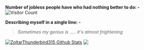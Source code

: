 **Number of jobless people have who had nothing better to do: -** ![Visitor Count](https://profile-counter.glitch.me/ZoltarThunderbird315/count.svg)


**Describing myself in a single line: -**

> *Sometimes my genius is ..... it's almost frightening*



<a href="https://github.com/ZoltarThunderbird315">
<img align="center" alt="ZoltarThunderbird315 Github Stats" src="https://github-readme-stats.codestackr.vercel.app/api?username=ZoltarThunderbird315&show_icons=true&hide_border=true&count_private=true&include_all_commits=true&theme=radical" /></a>

<a href="https://github.com/ZoltarThunderbird315">
  <img align="center" src="https://github-readme-stats.anuraghazra1.vercel.app/api/top-langs/?username=ZoltarThunderbird315&layout=compact&theme=radical" />
</a>




